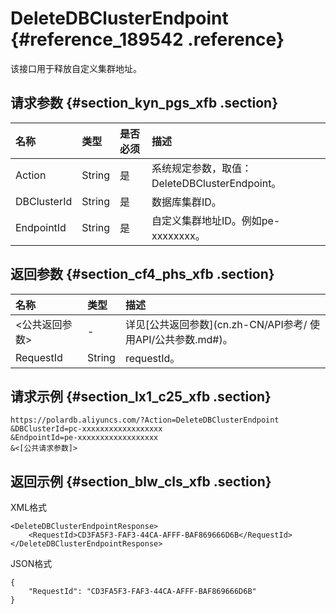 # DeleteDBClusterEndpoint {#reference_189542 .reference}

该接口用于释放自定义集群地址。

## 请求参数 {#section_kyn_pgs_xfb .section}

|名称|类型|是否必须|描述|
|:-|:-|:---|:-|
|Action|String|是|系统规定参数，取值：DeleteDBClusterEndpoint。|
|DBClusterId|String|是|数据库集群ID。|
|EndpointId|String|是|自定义集群地址ID。例如pe-xxxxxxxx。|

## 返回参数 {#section_cf4_phs_xfb .section}

|名称|类型|描述|
|:-|:-|:-|
|<公共返回参数\>|-|详见[公共返回参数](cn.zh-CN/API参考/ 使用API/公共参数.md#)。|
|RequestId|String|requestId。|

## 请求示例 {#section_lx1_c25_xfb .section}

```
https://polardb.aliyuncs.com/?Action=DeleteDBClusterEndpoint
&DBClusterId=pc-xxxxxxxxxxxxxxxxxx
&EndpointId=pe-xxxxxxxxxxxxxxxxxx
&<[公共请求参数]>
```

## 返回示例 {#section_blw_cls_xfb .section}

XML格式

```
<DeleteDBClusterEndpointResponse>  
	<RequestId>CD3FA5F3-FAF3-44CA-AFFF-BAF869666D6B</RequestId>
</DeleteDBClusterEndpointResponse>
```

JSON格式

```
{
	"RequestId": "CD3FA5F3-FAF3-44CA-AFFF-BAF869666D6B"
}
```

